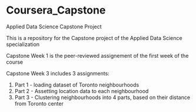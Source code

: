 # Coursera_Capstone

Applied Data Science Capstone Project

This is a repository for the Capstone project of the Applied Data Science specialization

Capstone Week 1 is the peer-reviewed assignement of the first week of the course

Capstone Week 3 includes 3 assignments:
1) Part 1 - loading dataset of Toronto neighbourhoods
2) Part 2 - Assetting location data to each neighbourhood
3) Part 3 - Clustering neighbourhoods into 4 parts, based on their distance from Toronto center

